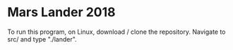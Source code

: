 # Mars Lander 2018
To run this program, on Linux, download / clone the repository. Navigate to src/ and type "./lander".


